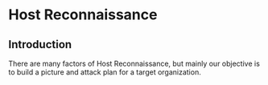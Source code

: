 # Host Reconnaissance&#x20;

## Introduction

There are many factors of Host Reconnaissance, but mainly our objective is to build a picture and attack plan for a target organization.
